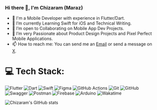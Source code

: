 ### Hi there 👋, I'm Chizaram (Maraz)

- 🔭 I'm a Mobile Developer with experience in Flutter/Dart.
- 🌱 I’m currently Learning Swift for iOS and Technical Writing.
- 👯 I’m open to Collaborating on Mobile App Dev Projects.
- 🥅 I’m very Passionate about Product Design Projects and Pixel Perfect Mobile Applications.
- 📫 How to reach me: You can send me an [Email](mailto:chizaramonuorah50@gmail.com) or send a message on [X](https://twitter.com/maraz_devv).


# 💻 Tech Stack:
![Flutter](https://img.shields.io/badge/Flutter-%2302569B.svg?style=for-the-badge&logo=Flutter&logoColor=white) ![Dart](https://img.shields.io/badge/dart-%230175C2.svg?style=for-the-badge&logo=dart&logoColor=white) ![Swift](https://img.shields.io/badge/swift-%F05138.svg?style=for-the-badge&logo=swift&logoColor=white) ![Figma](https://img.shields.io/badge/figma-%23F24E1E.svg?style=for-the-badge&logo=figma&logoColor=white) ![GitHub Actions](https://img.shields.io/badge/github%20actions-%232671E5.svg?style=for-the-badge&logo=githubactions&logoColor=white) ![Git](https://img.shields.io/badge/git-%23F05033.svg?style=for-the-badge&logo=git&logoColor=white) ![GitHub](https://img.shields.io/badge/github-%23121011.svg?style=for-the-badge&logo=github&logoColor=white)  ![Swagger](https://img.shields.io/badge/-Swagger-%23Clojure?style=for-the-badge&logo=swagger&logoColor=white) ![Postman](https://img.shields.io/badge/Postman-FF6C37?style=for-the-badge&logo=postman&logoColor=white)  ![Firebase](https://img.shields.io/badge/firebase-a08021?style=for-the-badge&logo=firebase&logoColor=ffcd34) ![Arduino](https://img.shields.io/badge/-Arduino-00979D?style=for-the-badge&logo=Arduino&logoColor=white) ![Wakatime](https://img.shields.io/badge/wakatime-%000000.svg?style=for-the-badge&logo=wakatime&logoColor=white)



![Chizaram's GitHub stats](https://github-readme-stats.vercel.app/api?username=maraz-dev&&show_icons=true&theme=dark)



